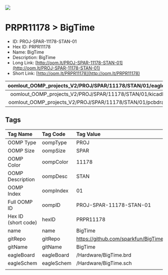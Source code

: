 


  
![][im]
# PRPR11178 > BigTime

- ID: PROJ-SPAR-11178-STAN-01
- Hex ID: PRPR11178
- Name: BigTime
- Description: BigTime
- Long Link: [http://oom.lt/PROJ-SPAR-11178-STAN-01](http://oom.lt/PROJ-SPAR-11178-STAN-01)
- Short Link: [http://oom.lt/PRPR11178](http://oom.lt/PRPR11178)
  

|oomlout_OOMP_projects_V2/PROJ/SPAR/11178/STAN/01/eagleImage.png|oomlout_OOMP_projects_V2/PROJ/SPAR/11178/STAN/01/eagleSchemImage.png|oomlout_OOMP_projects_V2/PROJ/SPAR/11178/STAN/01/kicadPcb3dFront.png|oomlout_OOMP_projects_V2/PROJ/SPAR/11178/STAN/01/kicadPcb3dBack.png|
| :---: | :---: | :---: | :---: |
|oomlout_OOMP_projects_V2/PROJ/SPAR/11178/STAN/01/kicadPcb3d.png|oomlout_OOMP_projects_V2/PROJ/SPAR/11178/STAN/01/bomBack.png|oomlout_OOMP_projects_V2/PROJ/SPAR/11178/STAN/01/bomFront.png|oomlout_OOMP_projects_V2/PROJ/SPAR/11178/STAN/01/pcbdraw.svg|
|oomlout_OOMP_projects_V2/PROJ/SPAR/11178/STAN/01/pcbdrawBack.svg||||

## Tags
  

|Tag Name|Tag Code|Tag Value|
| :--- | :--- | :--- |
|OOMP Type|oompType|PROJ|
|OOMP Size|oompSize|SPAR|
|OOMP Color|oompColor|11178|
|OOMP Description|oompDesc|STAN|
|OOMP Index|oompIndex|01|
|Full OOMP ID|oompID|PROJ-SPAR-11178-STAN-01|
|Hex ID (short code)|hexID|PRPR11178|
|name|name|BigTime|
|gitRepo|gitRepo|https://github.com/sparkfun/BigTime|
|gitName|gitName|BigTime|
|eagleBoard|eagleBoard|/Hardware/BigTime.brd|
|eagleSchem|eagleSchem|/Hardware/BigTime.sch|
||||



[im]: PROJ/SPAR/11178/STAN/01/kicadPcb3d_450.png
